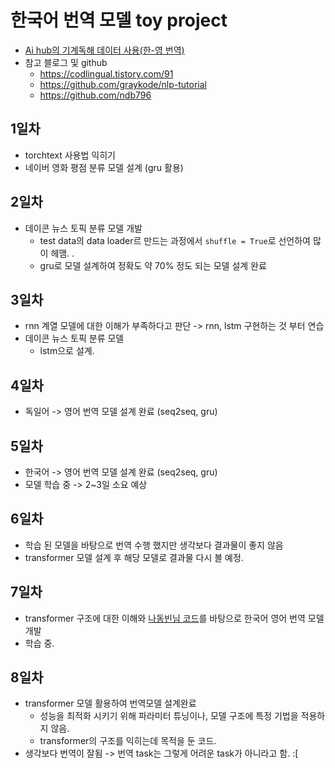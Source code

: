 # 한국어 번역 모델 toy project

- [Ai hub의 기계독해 데이터 사용(한-영 번역)](https://aihub.or.kr/aidata/86)
- 참고 블로그 및 github
    - https://codlingual.tistory.com/91
    - https://github.com/graykode/nlp-tutorial
    - https://github.com/ndb796



## 1일차

- torchtext 사용법 익히기
- 네이버 영화 평점 분류 모델 설계 (gru 활용)

## 2일차

- 데이콘 뉴스 토픽 분류 모델 개발
    - test data의 data loader르 만드는 과정에서 `shuffle = True`로 선언하여 많이 헤맴. . 
    - gru로 모델 설계하여 정확도 약 70% 정도 되는 모델 설계 완료


## 3일차

- rnn 계열 모델에 대한 이해가 부족하다고 판단 -> rnn, lstm 구현하는 것 부터 연습
- 데이콘 뉴스 토픽 분류 모델 
    - lstm으로 설계.

## 4일차
- 독일어 -> 영어 번역 모델 설계 완료 (seq2seq, gru)

## 5일차
- 한국어 -> 영어 번역 모델 설계 완료 (seq2seq, gru)
- 모델 학습 중 -> 2~3일 소요 예상

## 6일차
- 학습 된 모델을 바탕으로 번역 수행 했지만 생각보다 결과물이 좋지 않음
- transformer 모델 설계 후 해당 모델로 결과물 다시 볼 예정.

## 7일차
- transformer 구조에 대한 이해와 [나동빈님 코드](https://github.com/ndb796/Deep-Learning-Paper-Review-and-Practice/blob/master/code_practices/Attention_is_All_You_Need_Tutorial_(German_English).ipynb)를 바탕으로 한국어 영어 번역 모델 개발
- 학습 중.

## 8일차
- transformer 모델 활용하여 번역모델 설계완료
    - 성능을 최적화 시키기 위해 파라미터 튜닝이나, 모델 구조에 특정 기법을 적용하지 않음.
    - transformer의 구조를 익히는데 목적을 둔 코드.
- 생각보다 번역이 잘됨 -> 번역 task는 그렇게 어려운 task가 아니라고 함. :[
